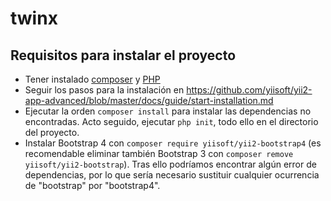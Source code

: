 # twinx
## Requisitos para instalar el proyecto
- Tener instalado [composer](https://getcomposer.org/) y [PHP](https://www.php.net/)
- Seguir los pasos para la instalación en https://github.com/yiisoft/yii2-app-advanced/blob/master/docs/guide/start-installation.md
- Ejecutar la orden `composer install` para instalar las dependencias no encontradas. Acto seguido, ejecutar `php init`, todo ello en el directorio del proyecto.
- Instalar Bootstrap 4 con `composer require yiisoft/yii2-bootstrap4` (es recomendable eliminar también Bootstrap 3 con `composer remove yiisoft/yii2-bootstrap`). Tras ello podríamos encontrar algún error de dependencias, por lo que sería necesario sustituir cualquier ocurrencia de "bootstrap" por "bootstrap4".